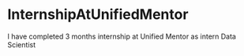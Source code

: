 # InternshipAtUnifiedMentor
I have completed 3 months internship at Unified Mentor as intern Data Scientist
